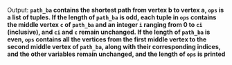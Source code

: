 Output: **`path_ba` contains the shortest path from vertex b to vertex a, `ops` is a list of tuples. If the length of `path_ba` is odd, each tuple in `ops` contains the middle vertex `c` of `path_ba` and an integer `i` ranging from 0 to `ci` (inclusive), and `ci` and `c` remain unchanged. If the length of `path_ba` is even, `ops` contains all the vertices from the first middle vertex to the second middle vertex of `path_ba`, along with their corresponding indices, and the other variables remain unchanged, and the length of `ops` is printed**